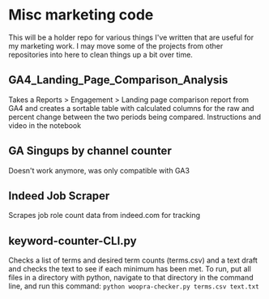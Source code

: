 # Misc marketing code

This will be a holder repo for various things I've written that are useful for my marketing work. I may move some of the projects from other repositories into here to clean things up a bit over time. 

## GA4_Landing_Page_Comparison_Analysis

Takes a Reports > Engagement > Landing page comparison report from GA4 and creates a sortable table with calculated columns for the raw and percent change between the two periods being compared. Instructions and video in the notebook

## GA Singups by channel counter

Doesn't work anymore, was only compatible with GA3

## Indeed Job Scraper

Scrapes job role count data from indeed.com for tracking

## keyword-counter-CLI.py

Checks a list of terms and desired term counts (terms.csv) and a text draft and checks the text to see if each minimum has been met. To run, put all files in a directory with python, navigate to that directory in the command line, and run this command: `python woopra-checker.py terms.csv text.txt`
